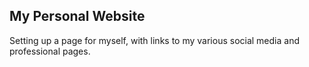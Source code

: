 ## My Personal Website
Setting up a page for myself, with links to my various social media and professional pages.